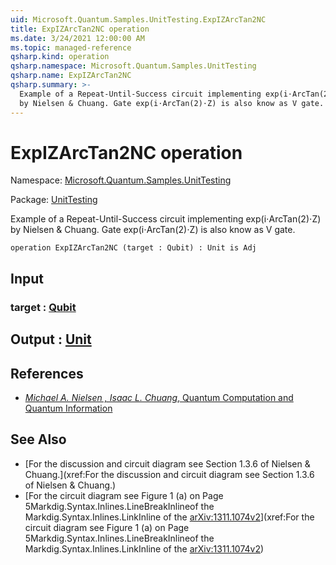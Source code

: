 ```yaml
---
uid: Microsoft.Quantum.Samples.UnitTesting.ExpIZArcTan2NC
title: ExpIZArcTan2NC operation
ms.date: 3/24/2021 12:00:00 AM
ms.topic: managed-reference
qsharp.kind: operation
qsharp.namespace: Microsoft.Quantum.Samples.UnitTesting
qsharp.name: ExpIZArcTan2NC
qsharp.summary: >-
  Example of a Repeat-Until-Success circuit implementing exp(i⋅ArcTan(2)⋅Z)
  by Nielsen & Chuang. Gate exp(i⋅ArcTan(2)⋅Z) is also know as V gate.
---
```


# ExpIZArcTan2NC operation

Namespace: [Microsoft.Quantum.Samples.UnitTesting](xref:Microsoft.Quantum.Samples.UnitTesting)

Package: [UnitTesting](https://nuget.org/packages/UnitTesting)


Example of a Repeat-Until-Success circuit implementing exp(i⋅ArcTan(2)⋅Z)by Nielsen & Chuang. Gate exp(i⋅ArcTan(2)⋅Z) is also know as V gate.

```qsharp
operation ExpIZArcTan2NC (target : Qubit) : Unit is Adj
```


## Input

### target : [Qubit](xref:microsoft.quantum.lang-ref.qubit)





## Output : [Unit](xref:microsoft.quantum.lang-ref.unit)



## References

- [ *Michael A. Nielsen , Isaac L. Chuang*,  Quantum Computation and Quantum Information ](http://doi.org/10.1017/CBO9780511976667)

## See Also

- [For the discussion and circuit diagram see Section 1.3.6 of Nielsen & Chuang.](xref:For the discussion and circuit diagram see Section 1.3.6 of Nielsen & Chuang.)
- [For the circuit diagram see Figure 1 (a) on Page 5Markdig.Syntax.Inlines.LineBreakInlineof the Markdig.Syntax.Inlines.LinkInlineof the [arXiv:1311.1074v2](https://arxiv.org/pdf/1311.1074.pdf#page=5)](xref:For the circuit diagram see Figure 1 (a) on Page 5Markdig.Syntax.Inlines.LineBreakInlineof the Markdig.Syntax.Inlines.LinkInlineof the [arXiv:1311.1074v2](https://arxiv.org/pdf/1311.1074.pdf#page=5))